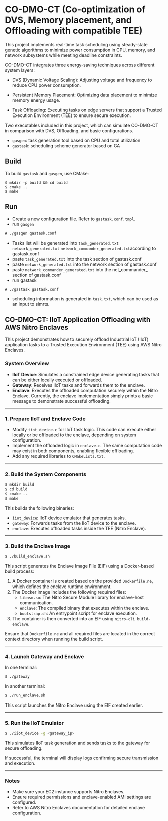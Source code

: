 # CO-DMO-CT (Co-optimization of DVS, Memory placement, and Offloading with compatible TEE)

This project implements real-time task scheduling using steady-state genetic algorithms to minimize power consumption in CPU, memory, and network subsystems while meeting deadline constraints.

CO-DMO-CT integrates three energy-saving techniques across different system layers:
- DVS (Dynamic Voltage Scaling): Adjusting voltage and frequency to reduce CPU power consumption.

- Persistent Memory Placement: Optimizing data placement to minimize memory energy usage.

- Task Offloading: Executing tasks on edge servers that support a Trusted Execution Environment (TEE) to ensure secure execution.

Two executables included in this project, which can simulate CO-DMO-CT in comparison with DVS, Offloading, and basic configurations.
- `gasgen`: task generation tool based on CPU and total utilization
- `gastask`: scheduling scheme generator based on GA


## Build
To build `gastask` and `gasgen`, use CMake:
```
$ mkdir -p build && cd build
$ cmake ..
$ make
```

## Run
- Create a new configuration file. Refer to `gastask.conf.tmpl`.
- run `gasgen`
```
# ./gasgen gastask.conf
```
- Tasks list will be generated into <code>task_generated.txt</code> <code>network_generated.txt</code> <code>network_commander_generated.txt</code>according to gastask.conf
- paste <code>task_generated.txt</code> into the task section of gastask.conf 
- paste <code>network_generated.txt</code> into the network section of gastask.conf
- paste <code>network_commander_generated.txt</code> into the net_commander_ section of gastask.conf
- run gastask
```
# ./gastask gastask.conf
```
- scheduling information is generated in <code>task.txt</code>, which can be used as an input to simrts.

## CO-DMO-CT: IIoT Application Offloading with AWS Nitro Enclaves

This project demonstrates how to securely offload Industrial IoT (IIoT) application tasks to a Trusted Execution Environment (TEE) using AWS Nitro Enclaves.

### System Overview
- **IIoT Device**: Simulates a constrained edge device generating tasks that can be either locally executed or offloaded.
- **Gateway**: Receives IIoT tasks and forwards them to the enclave.
- **Enclave**: Executes the offloaded computation securely within the Nitro Enclave. Currently, the enclave implementation simply prints a basic message to demonstrate successful offloading.

---

### 1. Prepare IIoT and Enclave Code

- Modify `iiot_device.c` for IIoT task logic. This code can execute either locally or be offloaded to the enclave, depending on system configuration.
- Implement the offloaded logic in `enclave.c`. The same computation code may exist in both components, enabling flexible offloading.
- Add any required libraries to `CMakeLists.txt`.

---

### 2. Build the System Components

```sh
$ mkdir build
$ cd build
$ cmake ..
$ make
```
This builds the following binaries:
- `iiot_device`: IIoT device emulator that generates tasks.
- `gateway`: Forwards tasks from the IIoT device to the enclave.
- `enclave`: Executes offloaded tasks inside the TEE (Nitro Enclave).

---

### 3. Build the Enclave Image

```sh
$ ./build_enclave.sh
```
This script generates the Enclave Image File (EIF) using a Docker-based build process:

1. A Docker container is created based on the provided `Dockerfile.ne`, which defines the enclave runtime environment.
2. The Docker image includes the following required files:
   - `libnsm.so`: The Nitro Secure Module library for enclave-host communication.
   - `enclave`: The compiled binary that executes within the enclave.
   - `bootstrap.sh`: An entrypoint script for enclave execution.
3. The container is then converted into an EIF using `nitro-cli build-enclave`.

Ensure that `Dockerfile.ne` and all required files are located in the correct context directory when running the build script.

---

### 4. Launch Gateway and Enclave

In one terminal:
```sh
$ ./gateway
```
In another terminal:
```sh
$ ./run_enclave.sh
```
This script launches the Nitro Enclave using the EIF created earlier.

---

### 5. Run the IIoT Emulator

```sh
$ ./iiot_device -g <gateway_ip>
```
This simulates IIoT task generation and sends tasks to the gateway for secure offloading.

If successful, the terminal will display logs confirming secure transmission and execution.

---

### Notes
- Make sure your EC2 instance supports Nitro Enclaves.
- Ensure required permissions and enclave-enabled AMI settings are configured.
- Refer to AWS Nitro Enclaves documentation for detailed enclave configuration.
